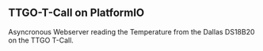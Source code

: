 ## TTGO-T-Call on PlatformIO

Asyncronous Webserver reading the Temperature from the Dallas DS18B20 on the TTGO T-Call. 